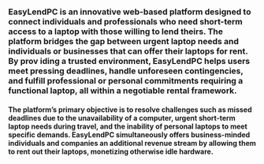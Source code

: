 ### EasyLendPC is an innovative web-based platform designed to connect individuals and professionals who need short-term access to a laptop with those willing to lend theirs. The platform bridges the gap between urgent laptop needs and individuals or businesses that can offer their laptops for rent. By prov iding a trusted environment, EasyLendPC helps users meet pressing deadlines, handle unforeseen contingencies, and fulfill professional or personal commitments requiring a functional laptop, all within a negotiable rental framework.

#### The platform’s primary objective is to resolve challenges such as missed deadlines due to the unavailability of a computer, urgent short-term laptop needs during travel, and the inability of personal laptops to meet specific demands. EasyLendPC simultaneously offers business-minded individuals and companies an additional revenue stream by allowing them to rent out their laptops, monetizing otherwise idle hardware.